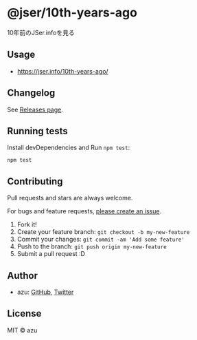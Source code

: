 # @jser/10th-years-ago

10年前のJSer.infoを見る

## Usage

- https://jser.info/10th-years-ago/

## Changelog

See [Releases page](https://github.com/jser/10th-years-ago/releases).

## Running tests

Install devDependencies and Run `npm test`:

    npm test

## Contributing

Pull requests and stars are always welcome.

For bugs and feature requests, [please create an issue](https://github.com/jser/10th-years-ago/issues).

1. Fork it!
2. Create your feature branch: `git checkout -b my-new-feature`
3. Commit your changes: `git commit -am 'Add some feature'`
4. Push to the branch: `git push origin my-new-feature`
5. Submit a pull request :D

## Author

- azu: [GitHub](https://github.com/azu), [Twitter](https://twitter.com/azu_re)

## License

MIT © azu
